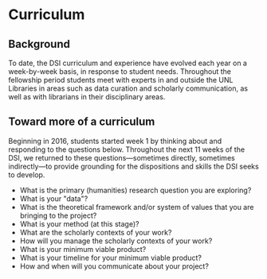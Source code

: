 # Curriculum
## Background 
To date, the DSI curriculum and experience have evolved each year on a week-by-week basis, in response to student needs. Throughout the fellowship period students meet with experts in and outside the UNL Libraries in areas such as data curation and scholarly communication, as well as with librarians in their disciplinary areas. 

## Toward more of a curriculum
Beginning in 2016, students started week 1 by thinking about and responding to the questions below. Throughout the next 11 weeks of the DSI, we returned to these questions&#8212;sometimes directly, sometimes indirectly&#8212;to provide grounding for the dispositions and skills the DSI seeks to develop.
* What is the primary (humanities) research question you are exploring?
* What is your "data"?
* What is the theoretical framework and/or system of values that you are bringing to the project?
* What is your method (at this stage)?
* What are the scholarly contexts of your work?
* How will you manage the scholarly contexts of your work?
* What is your minimum viable product?
* What is your timeline for your minimum viable product?
* How and when will you communicate about your project?
